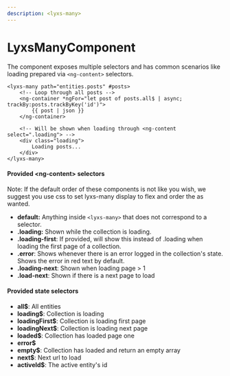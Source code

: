 ```yaml
---
description: <lyxs-many>
---
```


# LyxsManyComponent

The component exposes multiple selectors and has common scenarios like loading prepared via `<ng-content>` selectors.

```markup
<lyxs-many path="entities.posts" #posts>
    <!-- Loop through all posts -->
    <ng-container *ngFor="let post of posts.all$ | async; trackBy:posts.trackByKey('id')">
        {{ post | json }}
    </ng-container>
    
    <!-- Will be shown when loading through <ng-content select=".loading"> -->
    <div class="loading">
        Loading posts...
    </div>
</lyxs-many>
```

#### Provided &lt;ng-content&gt; selectors

Note: If the default order of these components is not like you wish, we suggest you use css to set lyxs-many display to flex and order the as wanted. 

* **default:** Anything inside `<lyxs-many>` that does not correspond to a selector.
* **.loading:** Shown while the collection is loading.
* **.loading-first**: If provided, will show this instead of .loading when loading the first page of a collection.
* **.error**: Shows whenever there is an error logged in the collection's state. Shows the error in red text by default.
* **.loading-next**: Shown when loading page &gt; 1
* **.load-next**: Shown if there is a next page to load

#### Provided state selectors

* **all$**: All entities
* **loading$**: Collection is loading
* **loadingFirst$**: Collection is loading first page
* **loadingNext$**: Collection is loading next page
* **loaded$**: Collection has loaded page one
* **error$**
* **empty$**: Collection has loaded and return an empty array
* **next$**: Next url to load
* **activeId$**: The active entity's id

